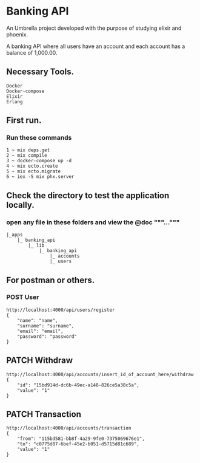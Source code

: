 # Banking API


An Umbrella project developed with the purpose of studying elixir and phoenix.

A banking API where all users have an account and each account has a balance of 1,000.00.

## Necessary Tools.

    Docker
    Docker-compose
    Elixir
    Erlang

## First run.

### Run these commands

    1 ~ mix deps.get
    2 ~ mix compile
    3 ~ docker-compose up -d
    4 ~ mix ecto.create
    5 ~ mix ecto.migrate
    6 ~ iex -S mix phx.server 

## Check the directory to test the application locally.

### open any file in these folders and view the @doc """..."""

    |_apps
        |_ banking_api
            |_ lib
                |_ banking_api
                    |_ accounts
                    |_ users

## For postman or others.

### POST User

    http://localhost:4000/api/users/register
    {
        "name": "name", 
        "surname": "surname",
        "email": "email", 
        "password": "password" 
    }

## PATCH Withdraw

    http://localhost:4000/api/accounts/insert_id_of_account_here/withdraw
    {
        "id": "15bd914d-dc6b-49ec-a148-826ce5a38c5a",
        "value": "1"
    }

## PATCH Transaction

    http://localhost:4000/api/accounts/transaction
    {
        "from": "115bd581-bb8f-4a29-9fe0-7375069676e1",
        "to": "c0775d87-6bef-45e2-b051-d5715d81c689",
        "value": "1"
    }